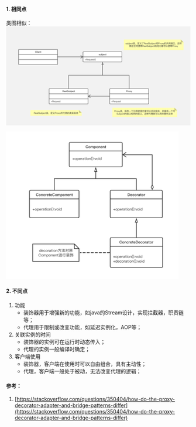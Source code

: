 <!-- date: 2020.03.25 11:25 -->
#### 1. 相同点

类图相似：
<img title="" src="pic/1240-20210115021740714.png" alt="代理模式" style="zoom: 100%;" data-align="center" width="687">

<img title="" src="pic/1240-20210115021740715.png" alt="装饰器模式" style="zoom: 100%;" data-align="center" width="472">

#### 2. 不同点

1. 功能
     * 装饰器用于增强新的功能，如java的Stream设计，实现拦截器，职责链等；
     * 代理用于限制或改变功能，如延迟实例化，AOP等；
2. 关联实例的时间
     * 装饰器的实例可在运行时动态传入；
     * 代理的实例一般编译时确定；
3. 客户端使用
     * 装饰器，客户端在使用时可以自由组合，具有主动性；
     * 代理，客户端一般处于被动，无法改变代理的逻辑；

#### 参考：

1. [https://stackoverflow.com/questions/350404/how-do-the-proxy-decorator-adapter-and-bridge-patterns-differ](https://stackoverflow.com/questions/350404/how-do-the-proxy-decorator-adapter-and-bridge-patterns-differ)